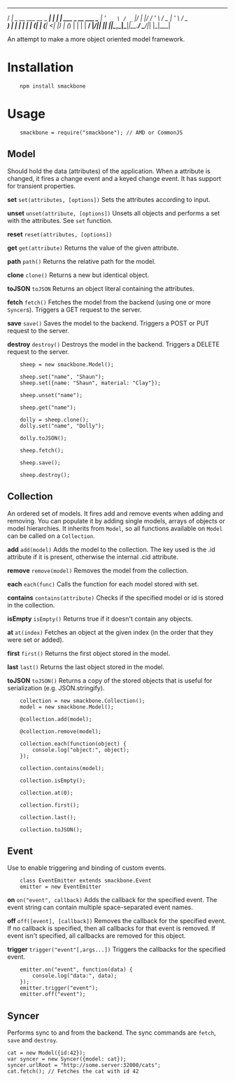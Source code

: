   ____                       _    _                      
 / ___| _ __ ___   __ _  ___| | _| |__   ___  _ __   ___
 \___ \| '_ ` _ \ / _` |/ __| |/ / '_ \ / _ \| '_ \ / _ \
  ___) | | | | | | (_| | (__|   <| |_) | (_) | | | |  __/
 |____/|_| |_| |_|\__,_|\___|_|\_\_.__/ \___/|_| |_|\___|

An attempt to make a more object oriented model framework.

# Installation

		npm install smackbone

# Usage
		smackbone = require("smackbone"); // AMD or CommonJS

## Model
Should hold the data (attributes) of the application. When a attribute is changed, it fires a change event and a keyed change event. It has support for transient properties.

**set** `set(attributes, [options])`
Sets the attributes according to input.

**unset** `unset(attribute, [options])`
Unsets all objects and performs a set with the attributes. See `set` function.

**reset** `reset(attributes, [options])`

**get** `get(attribute)`
Returns the value of the given attribute.

**path** `path()`
Returns the relative path for the model.

**clone** `clone()`
Returns a new but identical object.

**toJSON** `toJSON`
Returns an object literal containing the attributes.

**fetch** `fetch()`
Fetches the model from the backend (using one or more `Syncer`s). Triggers a GET request to the server.

**save** `save()`
Saves the model to the backend. Triggers a POST or PUT request to the server.

**destroy** `destroy()`
Destroys the model in the backend. Triggers a DELETE request to the server.

		sheep = new smackbone.Model();

		sheep.set("name", "Shaun");
		sheep.set({name: "Shaun", material: "Clay"});

		sheep.unset("name");

		sheep.get("name");

		dolly = sheep.clone();
		dolly.set("name", "Dolly");

		dolly.toJSON();

		sheep.fetch();

		sheep.save();

		sheep.destroy();

## Collection
An ordered set of models. It fires add and remove events when adding and removing. You can populate it by adding single models, arrays of objects or model hierarchies. It inherits from `Model`, so all functions available on `Model` can be called on a `Collection`.

**add** `add(model)`
Adds the model to the collection. The key used is the .id attribute if it is present, otherwise the internal .cid attribute.

**remove** `remove(model)`
Removes the model from the collection.

**each** `each(func)`
Calls the function for each model stored with set.

**contains** `contains(attribute)`
Checks if the specified model or id is stored in the collection.

**isEmpty** `isEmpty()`
Returns true if it doesn't contain any objects.

**at** `at(index)`
Fetches an object at the given index (in the order that they were set or added).

**first** `first()`
Returns the first object stored in the model.

**last** `last()`
Returns the last object stored in the model.

**toJSON** `toJSON()`
Returns a copy of the stored objects that is useful for serialization (e.g. JSON.stringify).

		collection = new smackbone.Collection();
		model = new smackbone.Model();

		@collection.add(model);

		@collection.remove(model);

		collection.each(function(object) {
			console.log("object:", object);
		});

		collection.contains(model);

		collection.isEmpty();

		collection.at(0);

		collection.first();

		collection.last();

		collection.toJSON();

## Event
Use to enable triggering and binding of custom events.

		class EventEmitter extends smackbone.Event
		emitter = new EventEmitter


**on** `on("event", callback)`
Adds the callback for the specified event. The event string can contain multiple space-separated event names.


**off** `off([event], [callback])`
Removes the callback for the specified event. If no callback is specified, then all callbacks for that event is removed. If event isn't specified, all callbacks are removed for this object.

**trigger** `trigger("event"[,args...])`
Triggers the callbacks for the specified event.

		emitter.on("event", function(data) {
			console.log("data:", data);
		});
		emitter.trigger("event");
		emitter.off("event");

## Syncer
Performs sync to and from the backend. The sync commands are `fetch`, `save` and `destroy`.

	cat = new Model({id:42});
	var syncer = new Syncer({model: cat});
	syncer.urlRoot = "http://some.server:32000/cats";
	cat.fetch(); // Fetches the cat with id 42
